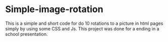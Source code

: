 # Simple-image-rotation
This is a simple and short code for do 10 rotations to a picture in html pages simply by using some CSS and Js.
This project was done for a ending in a school presentation.
